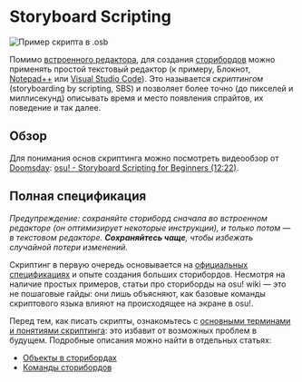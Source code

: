 # Storyboard Scripting

![Пример скрипта в .osb](img/SBS_Base.jpg "Пример скрипта в .osb")

Помимо [встроенного редактора](/wiki/Beatmap_Editor/Design), для создания [сторибордов](/wiki/Storyboards) можно применять простой текстовый редактор (к примеру, Блокнот, [Notepad++](http://www.notepad-plus-plus.org/) или [Visual Studio Code](https://code.visualstudio.com/)). Это называется *скриптингом* (storyboarding by scripting, SBS) и позволяет более точно (до пикселей и миллисекунд) описывать время и место появления спрайтов, их поведение и так далее.

## Обзор

Для понимания основ скриптинга можно посмотреть видеообзор от [Doomsday](https://osu.ppy.sh/users/18983): [osu! - Storyboard Scripting for Beginners (12:22)](https://www.youtube.com/watch?v=UJ1YLDs-bZg "YouTube").

## Полная спецификация

*Предупреждение: сохраняйте сториборд сначала во встроенном редакторе (он оптимизирует некоторые инструкции), и только потом — в текстовом редакторе. **Сохраняйтесь чаще**, чтобы избежать случайной потери изменений.*

Скриптинг в первую очередь основывается на [официальных спецификациях](https://osu.ppy.sh/community/forums/topics/1869) и опыте создания больших сторибордов. Несмотря на наличие простых примеров, статьи про сториборды на osu! wiki — это не пошаговые гайды: они лишь объясняют, как базовые команды скриптового языка влияют на происходящее на экране в osu!.

Перед тем, как писать скрипты, ознакомьтесь с [основными терминами и понятиями скриптинга](/wiki/Storyboard_Scripting/General_Rules): это избавит от возможных проблем в будущем. Подробные описания можно найти в отдельных статьях:

- [Объекты в сторибордах](/wiki/Storyboard_Scripting/Objects)
- [Команды сторибордов](/wiki/Storyboard_Scripting/Commands)
